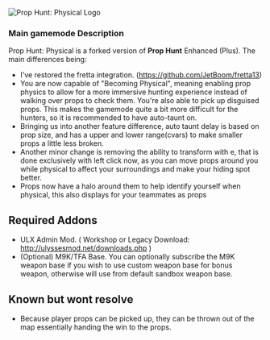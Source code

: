 ![Prop Hunt: Physical Logo](https://i.ibb.co/7Yq3PhX/image.png "Prop Hunt: Physical v.16")

### Main gamemode Description
Prop Hunt: Physical is a forked version of **Prop Hunt** Enhanced (Plus). The main differences being:
 - I've restored the fretta integration. (https://github.com/JetBoom/fretta13)
 - You are now capable of "Becoming Physical", meaning enabling prop physics to allow for a more immersive hunting experience instead of walking over props to check them.
You're also able to pick up disguised props. This makes the gamemode quite a bit more difficult for the hunters, so it is recommended to have auto-taunt on.
 - Bringing us into another feature difference, auto taunt delay is based on prop size, and has a upper and lower range(cvars) to make smaller props a little less broken.
 - Another minor change is removing the ability to transform with e, that is done exclusively with left click now, as you can move props around you while physical to affect your surroundings and make your hiding spot better.
 - Props now have a halo around them to help identify yourself when physical, this also displays for your teammates as props

## Required Addons
* ULX Admin Mod. ( Workshop or Legacy Download: http://ulyssesmod.net/downloads.php )
* (Optional) M9K/TFA Base. You can optionally subscribe the M9K weapon base if you wish to use custom weapon base for bonus weapon, otherwise will use from default sandbox weapon base.

## Known but wont resolve
* Because player props can be picked up, they can be thrown out of the map essentially handing the win to the props.